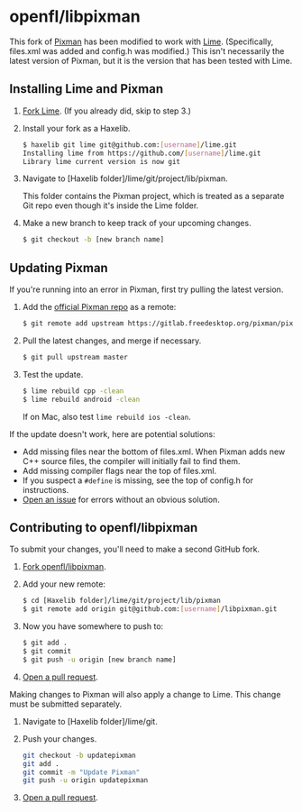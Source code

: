 # openfl/libpixman

This fork of [Pixman](https://gitlab.freedesktop.org/pixman/pixman) has been modified to work with [Lime](https://github.com/openfl/lime). (Specifically, files.xml was added and config.h was modified.) This isn't necessarily the latest version of Pixman, but it is the version that has been tested with Lime.

## Installing Lime and Pixman

1. [Fork Lime](https://github.com/openfl/lime/fork). (If you already did, skip to step 3.)
2. Install your fork as a Haxelib.

   ```bash
   $ haxelib git lime git@github.com:[username]/lime.git
   Installing lime from https://github.com/[username]/lime.git
   Library lime current version is now git
   ```

3. Navigate to [Haxelib folder]/lime/git/project/lib/pixman.

   This folder contains the Pixman project, which is treated as a separate Git repo even though it's inside the Lime folder.

4. Make a new branch to keep track of your upcoming changes.

   ```bash
   $ git checkout -b [new branch name]
   ```

## Updating Pixman

If you're running into an error in Pixman, first try pulling the latest version.

1. Add the [official Pixman repo](https://gitlab.freedesktop.org/pixman/pixman) as a remote:

   ```bash
   $ git remote add upstream https://gitlab.freedesktop.org/pixman/pixman.git
   ```

2. Pull the latest changes, and merge if necessary.

   ```bash
   $ git pull upstream master
   ```

3. Test the update.

   ```bash
   $ lime rebuild cpp -clean
   $ lime rebuild android -clean
   ```

   If on Mac, also test `lime rebuild ios -clean`.

If the update doesn't work, here are potential solutions:

- Add missing files near the bottom of files.xml. When Pixman adds new C++ source files, the compiler will initially fail to find them.
- Add missing compiler flags near the top of files.xml.
- If you suspect a `#define` is missing, see the top of config.h for instructions.
- [Open an issue](https://github.com/openfl/libpixman/issues) for errors without an obvious solution.

## Contributing to openfl/libpixman

To submit your changes, you'll need to make a second GitHub fork.

1. [Fork openfl/libpixman](https://github.com/openfl/libpixman/fork).
2. Add your new remote:

   ```bash
   $ cd [Haxelib folder]/lime/git/project/lib/pixman
   $ git remote add origin git@github.com:[username]/libpixman.git
   ```

3. Now you have somewhere to push to:

   ```bash
   $ git add .
   $ git commit
   $ git push -u origin [new branch name]
   ```

4. [Open a pull request](https://github.com/openfl/libpixman/pulls).

Making changes to Pixman will also apply a change to Lime. This change must be submitted separately.

1. Navigate to [Haxelib folder]/lime/git.
2. Push your changes.

   ```bash
   git checkout -b updatepixman
   git add .
   git commit -m "Update Pixman"
   git push -u origin updatepixman
   ```

3. [Open a pull request](https://github.com/openfl/lime/pulls).
